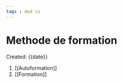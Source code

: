 ```yaml
---
tags : mod cs
---
```

# Methode de formation
Created: {{date}}

1. [[Autoformation]] 
2. [[Formation]] 